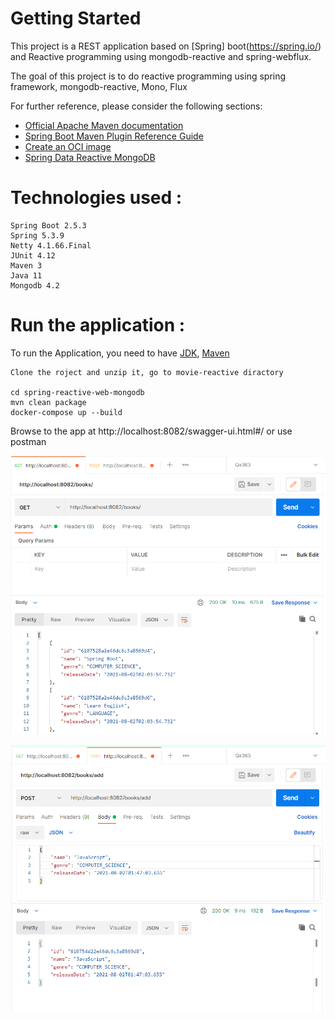 # Getting Started

This project is a REST application based on [Spring] boot(https://spring.io/) and Reactive programming using mongodb-reactive and spring-webflux.

The goal of this project is to do reactive programming using spring framework, mongodb-reactive, Mono, Flux

For further reference, please consider the following sections:

* [Official Apache Maven documentation](https://maven.apache.org/guides/index.html)
* [Spring Boot Maven Plugin Reference Guide](https://docs.spring.io/spring-boot/docs/2.5.3/maven-plugin/reference/html/)
* [Create an OCI image](https://docs.spring.io/spring-boot/docs/2.5.3/maven-plugin/reference/html/#build-image)
* [Spring Data Reactive MongoDB](https://docs.spring.io/spring-boot/docs/2.5.3/reference/htmlsingle/#boot-features-mongodb)


# Technologies used :
    Spring Boot 2.5.3
    Spring 5.3.9
    Netty 4.1.66.Final
    JUnit 4.12
    Maven 3
    Java 11
    Mongodb 4.2
    
  
# Run the application :

To run the Application, you need to have [JDK](http://www.oracle.com/technetwork/java/javase/downloads/index.html), [Maven](https://maven.apache.org/) 

```
Clone the roject and unzip it, go to movie-reactive diractory

cd spring-reactive-web-mongodb
mvn clean package
docker-compose up --build
```


Browse to the app at http://localhost:8082/swagger-ui.html#/ or use postman
 
![all-books](./assets/README-1627870439009.png)


![add-book](./assets/README-1627870517807.png)


